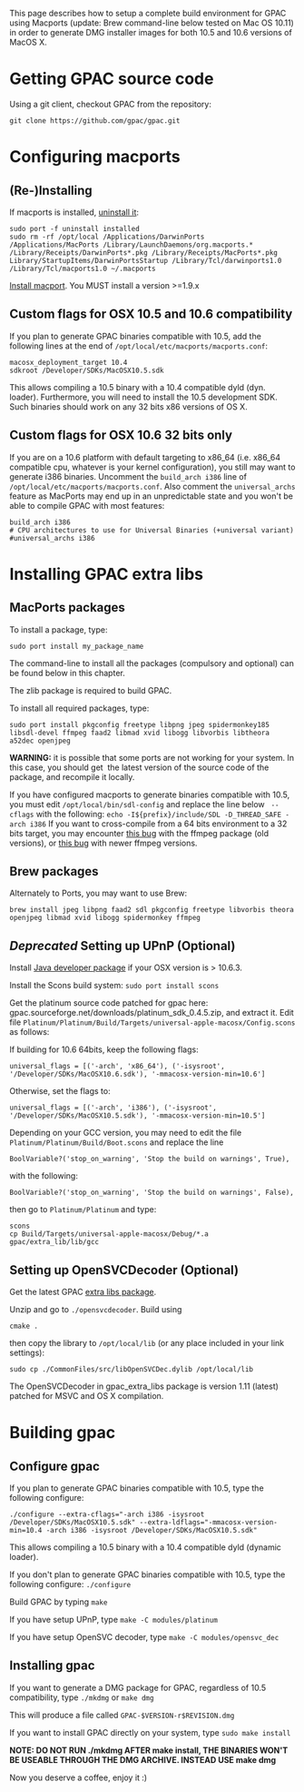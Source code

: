 This page describes how to setup a complete build environment for GPAC using Macports (update: Brew command-line below tested on Mac OS 10.11) in order to generate DMG installer images for both 10.5 and 10.6 versions of MacOS X.

# Getting GPAC source code

Using a git client, checkout GPAC from the repository:

```
git clone https://github.com/gpac/gpac.git
``` 

# Configuring macports

## (Re-)Installing

If macports is installed, [uninstall it](http://guide.macports.org/chunked/installing.macports.uninstalling.html):

 ```
 sudo port -f uninstall installed
sudo rm -rf /opt/local /Applications/DarwinPorts /Applications/MacPorts /Library/LaunchDaemons/org.macports.* /Library/Receipts/DarwinPorts*.pkg /Library/Receipts/MacPorts*.pkg Library/StartupItems/DarwinPortsStartup /Library/Tcl/darwinports1.0 /Library/Tcl/macports1.0 ~/.macports
```
 
[Install macport](http://distfiles.macports.org/MacPorts/). You MUST install a version >=1.9.x

## Custom flags for OSX 10.5 and 10.6 compatibility

If you plan to generate GPAC binaries compatible with 10.5, add the following lines at the end of `/opt/local/etc/macports/macports.conf`:

```
macosx_deployment_target 10.4
sdkroot /Developer/SDKs/MacOSX10.5.sdk
```
 
This allows compiling a 10.5 binary with a 10.4 compatible dyld (dyn. loader). Furthermore, you will need to install the 10.5 development SDK. Such binaries should work on any 32 bits x86 versions of OS X.

## Custom flags for OSX 10.6 32 bits only

If you are on a 10.6 platform with default targeting to x86\_64 (i.e. x86\_64 compatible cpu, whatever is your kernel configuration), you still may want to generate i386 binaries. Uncomment the `build_arch i386` line of `/opt/local/etc/macports/macports.conf`. Also comment the `universal_archs` feature as MacPorts may end up in an unpredictable state and you won't be able to compile GPAC with most features:

```
build_arch i386
# CPU architectures to use for Universal Binaries (+universal variant)
#universal_archs i386 
```

# Installing GPAC extra libs

## MacPorts packages

To install a package, type:

```
sudo port install my_package_name
```
 
The command-line to install all the packages (compulsory and optional) can be found below in this chapter.

The zlib package is required to build GPAC.

To install all required packages, type:

```
sudo port install pkgconfig freetype libpng jpeg spidermonkey185 libsdl-devel ffmpeg faad2 libmad xvid libogg libvorbis libtheora a52dec openjpeg
``` 

**WARNING:** it is possible that some ports are not working for your system. In this case, you should get  the latest version of the source code of the package, and recompile it locally.

If you have configured macports to generate binaries compatible with 10.5, you must edit `/opt/local/bin/sdl-config` and replace the line below ` --cflags` with the following:
 `echo -I${prefix}/include/SDL -D_THREAD_SAFE -arch i386` 
If you want to cross-compile from a 64 bits environment to a 32 bits target, you may encounter [this bug](https://trac.macports.org/ticket/28935) with the ffmpeg package (old versions), or [this bug](https://trac.macports.org/ticket/30137) with newer ffmpeg versions.

## Brew packages

Alternately to Ports, you may want to use Brew:

```
brew install jpeg libpng faad2 sdl pkgconfig freetype libvorbis theora openjpeg libmad xvid libogg spidermonkey ffmpeg
```

## _Deprecated_ Setting up UPnP (Optional)

Install [Java developer package](http://developer.apple.com/java/download/) if your OSX version is > 10.6.3.

Install the Scons build system:
 `sudo port install scons` 

Get the platinum source code patched for gpac here: gpac.sourceforge.net/downloads/platinum\_sdk\_0.4.5.zip, and extract it.
Edit file `Platinum/Platinum/Build/Targets/universal-apple-macosx/Config.scons` as follows:

If building for 10.6 64bits, keep the following flags:

```
universal_flags = [('-arch', 'x86_64'), ('-isysroot', '/Developer/SDKs/MacOSX10.6.sdk'), '-mmacosx-version-min=10.6']
``` 

Otherwise, set the flags to:

```
universal_flags = [('-arch', 'i386'), ('-isysroot', '/Developer/SDKs/MacOSX10.5.sdk'), '-mmacosx-version-min=10.5']
``` 
 
Depending on your GCC version, you may need to edit the file `Platinum/Platinum/Build/Boot.scons` and replace the line

```
BoolVariable?('stop_on_warning', 'Stop the build on warnings', True),
```
 
with the following:

```
BoolVariable?('stop_on_warning', 'Stop the build on warnings', False),
``` 
then go to `Platinum/Platinum` and type:

```
scons
cp Build/Targets/universal-apple-macosx/Debug/*.a gpac/extra_lib/lib/gcc
```


## Setting up OpenSVCDecoder (Optional)

Get the latest GPAC [extra libs package](http://gpac.svn.sourceforge.net/viewvc/gpac/trunk/gpac_extra_libs/gpac_extra_libs.zip).

Unzip and go to `./opensvcdecoder`. Build using

```
cmake .
```

then copy the library to `/opt/local/lib` (or any place included in your link settings):
```
sudo cp ./CommonFiles/src/libOpenSVCDec.dylib /opt/local/lib
```

The OpenSVCDecoder in gpac\_extra\_libs package is version 1.11 (latest) patched for MSVC and OS X compilation.

# Building gpac

## Configure gpac

If you plan to generate GPAC binaries compatible with 10.5, type the following configure:

```
./configure --extra-cflags="-arch i386 -isysroot /Developer/SDKs/MacOSX10.5.sdk" --extra-ldflags="-mmacosx-version-min=10.4 -arch i386 -isysroot /Developer/SDKs/MacOSX10.5.sdk"
```
 
This allows compiling a 10.5 binary with a 10.4 compatible dyld (dynamic loader).

If you don't plan to generate GPAC binaries compatible with 10.5, type the following configure:
 `./configure` 

Build GPAC by typing
 `make` 

If you have setup UPnP, type
 `make -C modules/platinum` 

If you have setup OpenSVC decoder, type
 `make -C modules/opensvc_dec` 

## Installing gpac

If you want to generate a DMG package for GPAC, regardless of 10.5 compatibility, type
 `./mkdmg` 
or
 `make dmg` 

This will produce a file called `GPAC-$VERSION-r$REVISION.dmg`

If you want to install GPAC directly on your system, type
 `sudo make install` 

**NOTE: DO NOT RUN ./mkdmg AFTER make install, THE BINARIES WON'T BE USEABLE THROUGH THE DMG ARCHIVE. INSTEAD USE make dmg**

Now you deserve a coffee, enjoy it :)
